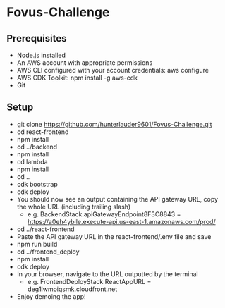 # Fovus-Challenge

## Prerequisites
* Node.js installed
* An AWS account with appropriate permissions
* AWS CLI configured with your account credentials: aws configure
* AWS CDK Toolkit: npm install -g aws-cdk
* Git

## Setup
* git clone https://github.com/hunterlauder9601/Fovus-Challenge.git
* cd react-frontend
* npm install
* cd ../backend
* npm install
* cd lambda
* npm install
* cd ..
* cdk bootstrap
* cdk deploy
* You should now see an output containing the API gateway URL, copy the whole URL (including trailing slash)
  * e.g. BackendStack.apiGatewayEndpoint8F3C8843 = https://a0eh4yblle.execute-api.us-east-1.amazonaws.com/prod/
* cd ../react-frontend
* Paste the API gateway URL in the react-frontend/.env file and save
* npm run build
* cd ../frontend_deploy
* npm install
* cdk deploy
* In your browser, navigate to the URL outputted by the terminal
  * e.g. FrontendDeployStack.ReactAppURL = deg1lwmoiqsmk.cloudfront.net
* Enjoy demoing the app!

